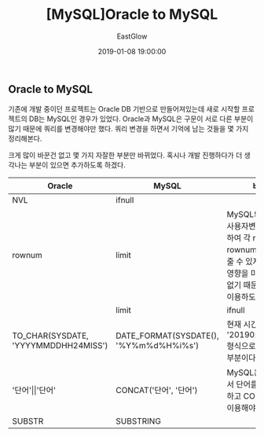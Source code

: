 ﻿---
layout: post
title:  "[MySQL]Oracle to MySQL"
date:   2019-01-08 19:00:00
author: EastGlow
categories: Data-base
---
## Oracle to MySQL

기존에 개발 중이던 프로젝트는 Oracle DB 기반으로 만들어져있는데 새로 시작할 프로젝트의 DB는 MySQL인 경우가 있었다. Oracle과 MySQL은 구문이 서로 다른 부분이 많기 때문에 쿼리를 변경해야만 했다. 쿼리 변경을 하면서 기억에 남는 것들을 몇 가지 정리해본다.

크게 많이 바꾼건 없고 몇 가지 자잘한 부분만 바뀌었다. 혹시나 개발 진행하다가 더 생각나는 부분이 있으면 추가하도록 하겠다.

| Oracle | MySQL | 비고 |
|--|--|--|
| NVL | ifnull |  |
| rownum | limit | MySQL의 '@변수' 사용자변수를 이용하여 각 row마다 rownum을 만들어줄 수 있지만 속도에 영향을 미치고 필요없기 때문에 limit을 이용하도록 한다.  |
|  | limit | ifnull |
| TO_CHAR(SYSDATE, 'YYYYMMDDHH24MISS') | DATE_FORMAT(SYSDATE(), '%Y%m%d%H%i%s')| 현재 시간을 '201901011200' 형식으로 바꿔주는 부분이다. |
| '단어'\|\|'단어' | CONCAT('단어', '단어') | MySQL은 \|\|를 통해서 단어를 합치지 못하고 CONCAT을 이용해야 한다. |
| SUBSTR | SUBSTRING |  |
